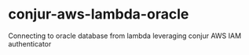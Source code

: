 # conjur-aws-lambda-oracle
Connecting to oracle database from lambda leveraging conjur AWS IAM authenticator 
